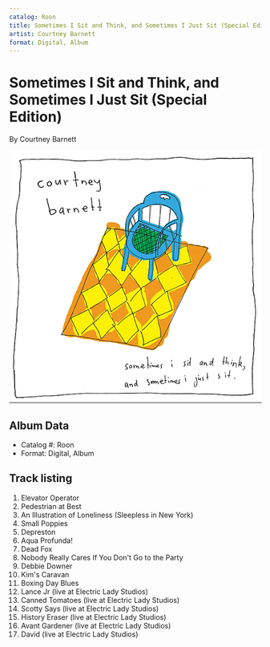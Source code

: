 ```yaml
---
catalog: Roon
title: Sometimes I Sit and Think, and Sometimes I Just Sit (Special Edition)
artist: Courtney Barnett
format: Digital, Album
---
```


# Sometimes I Sit and Think, and Sometimes I Just Sit (Special Edition)

By Courtney Barnett

![](../../assets/albumcovers/Courtney_Barnett-Sometimes_I_Sit_and_Think__and_Sometimes_I_Just_Sit_Special_Edition.png)

## Album Data

- Catalog #: Roon
- Format: Digital, Album


## Track listing


1. Elevator Operator
2. Pedestrian at Best
3. An Illustration of Loneliness (Sleepless in New York)
4. Small Poppies
5. Depreston
6. Aqua Profunda!
7. Dead Fox
8. Nobody Really Cares If You Don't Go to the Party
9. Debbie Downer
10. Kim's Caravan
11. Boxing Day Blues
12. Lance Jr (live at Electric Lady Studios)
13. Canned Tomatoes (live at Electric Lady Studios)
14. Scotty Says (live at Electric Lady Studios)
15. History Eraser (live at Electric Lady Studios)
16. Avant Gardener (live at Electric Lady Studios)
17. David (live at Electric Lady Studios)

